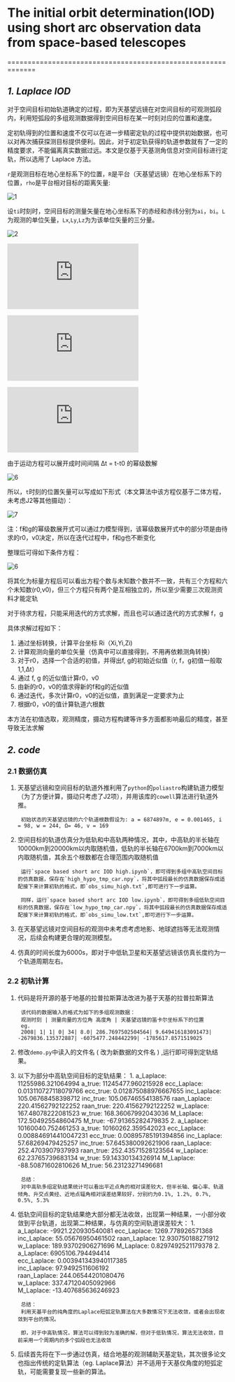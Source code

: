 # The initial orbit determination(IOD) using short arc observation data from space-based telescopes
=============================================================

## *1. Laplace IOD*

对于空间目标初始轨道确定的过程，即为天基望远镜在对空间目标的可观测弧段内，利用短弧段的多组观测数据得到空间目标在某一时刻对应的位置和速度。

定初轨得到的位置和速度不仅可以在进一步精密定轨的过程中提供初始数据，也可以对再次捕获探测目标提供便利。因此，对于初定轨获得的轨道参数就有了一定的精度要求，不能偏离真实数据过远。本文是仅基于天基测角信息对空间目标进行定轨，所以选用了 Laplace 方法。


`r`是观测目标在地心坐标系下的位置，`R`是平台（天基望远镜）在地心坐标系下的位置，`rho`是平台相对目标的距离矢量:    

![1](http://latex.codecogs.com/svg.latex?\\vec{r}=\vec{R}+\vec{\rho})

设`ti`时刻时，空间目标的测量矢量在地心坐标系下的赤经和赤纬分别为`ai`，`bi`。`L`为观测的单位矢量，`Lx`,`Ly`,`Lz`为为该单位矢量的三分量。

![2](http://latex.codecogs.com/svg.latex?\\vec{\rho}=\rho\vec{L})

![3](http://latex.codecogs.com/svg.latex?Lx=cos(b)*cos(a))

![4](http://latex.codecogs.com/svg.latex?Ly=cos(b)*sin(a))

![5](http://latex.codecogs.com/svg.latex?Lz=sin(b))

由于运动方程可以展开成时间间隔  Δt = t-t0 的幂级数解

![6](http://latex.codecogs.com/svg.latex?\\vec{r(t)}=\vec{r0}+\vec{r0^{'}}\Delta+\frac{1}{2}\vec{r0^{''}}\Delta^{2}+\cdots)

所以，`t`时刻的位置矢量可以写成如下形式（本文算法中该方程仅基于二体方程，未考虑J2等其他摄动）：

![7](http://latex.codecogs.com/svg.latex?\\vec{rt}=f(\vec{r0},\vec{r0^{'}},\Delta)*\vec{r0}+g(\vec{r0},\vec{r0^{'}},\Delta)*\dot\vec{r0})

注：f和g的幂级数展开式可以通过力模型得到，该幂级数展开式中的部分项是由待求的r0，v0决定，所以在迭代过程中，f和g也不断变化

整理后可得如下条件方程：

![6](http://latex.codecogs.com/svg.latex?\\vec{L}\times\vec{R}=f(\vec{L}\times\vec{r0})+g(\vec{L}\times\dot\vec{r0}))

将其化为标量方程后可以看出方程个数与未知数个数并不一致，共有三个方程和六个未知数(r0,v0)，但三个方程只有两个是互相独立的，所以至少需要三次观测资料才能定轨

对于待求方程，只能采用迭代的方式求解，而且也可以通过迭代的方式求解 f，g

具体求解过程如下：

1. 通过坐标转换，计算平台坐标 Ri（Xi,Yi,Zi)
2. 计算观测向量的单位矢量（仿真中可以直接得到，不用再依赖测角转换）
3. 对于r0，选择一个合适的初值，并得出f, g的初始近似值（r, f，g初值一般取1,1,Δt）
4. 通过 f, g 的近似值计算r0，v0
5. 由新的r0，v0的值求得新的f和g的近似值
6. 通过迭代，多次计算r0，v0的近似值，直到满足一定要求为止
7. 根据r0，v0的值计算轨道六根数


本方法在初值选取，观测精度，摄动方程构建等许多方面都影响最后的精度，甚至导致无法求解

##  *2. code*

### 2.1 数据仿真

1. 天基望远镜和空间目标的轨道外推利用了`python`的`poliastro`构建轨道力模型（为了方便计算，摄动只考虑了J2项），并用该库的`cowell`算法进行轨道外推。

        初始状态的天基望远镜的六个轨道根数假设为: a = 6874897m, e = 0.001465, i = 98, w = 244, Ω= 46, v = 169


2. 空间目标的轨道仿真分为低轨和中高轨两种情况，其中，中高轨的半长轴在10000km到20000km以内取随机值，低轨的半长轴在6700km到7000km以内取随机值，其余五个根数都在合理范围内取随机值

        运行`space based short arc IOD high.ipynb`，即可得到多组中高轨空间目标的仿真数据，保存在`high_hypo_tmp_car.npy`，将其中弧段最长的仿真数据保存成适配接下来计算初轨的格式，即`obs_simu_high.txt`,即可进行下一步运算。
    
        同样，运行`space based short arc IOD low.ipynb`，即可得到多组低轨空间目标的仿真数据，保存在`low_hypo_tmp_car.npy`，将其中弧段最长的仿真数据保存成适配接下来计算初轨的格式，即`obs_simu_low.txt`,即可进行下一步运算。


3. 在天基望远镜对空间目标的观测中未考虑考虑地影、地球遮挡等无法观测情况，后续会构建更合理的观测模型。


4. 仿真的时间长度为6000s，即对于中低轨卫星和天基望远镜该仿真长度约为一个轨道周期左右。

### 2.2 初轨计算

1. 代码是将开源的基于地基的拉普拉斯算法改进为基于天基的拉普拉斯算法

        该代码的数据输入的格式为如下的多组观测数据：
        观测时刻 | 测量向量的方位角 高度角 | 天基望远镜的笛卡尔坐标系下的位置
        eg.
        2008| 1| 1| 0| 34| 8.0| 286.7697502504564| 9.649416183091473| -2679836.135372887| -6075477.248442299| -1785617.8571519025 

2. 修改`demo.py`中读入的文件名 ( 改为新数据的文件名 ) ,运行即可得到定轨结果。
3. 以下为部分中高轨空间目标的定轨结果：
                1.
                     a_Laplace:  11255986.321064994             a_true:  11245477.960215928 
                   ecc_Laplace:  0.013110727118079766         ecc_true:  0.012875088976667655
                   inc_Laplace:  105.06768458398712           inc_true:  105.06746554138576
                  raan_Laplace:  220.41562792122252          raan_true:  220.41562792122252
                     w_Laplace:  167.48078222081523             w_true:  168.36067992043036
                     M_Laplace:  172.50492554860475             M_true:  -67.91365282479835
                2.
                     a_Laplace:  10160040.752461253             a_true:  10160262.359542023
                   ecc_Laplace:  0.008846914410047231         ecc_true:  0.00895785191394856
                   inc_Laplace:  57.68269479425257            inc_true:  57.645380092621906
                  raan_Laplace:  252.4703907937993           raan_true:  252.43571528123564
                     w_Laplace:  62.23765739683134              w_true:  59.14330134326914
                     M_Laplace:  -88.50871602810626             M_true:  56.23123271496681

        总结：
        对中高轨多组定轨结果统计可以看出平近点角的相对误差较大，但半长轴、偏心率、轨道倾角、升交点黄经、近地点辐角相对误差结果较好，分别约为0.1%, 1.2%, 0.7%, 0.5%, 5.3%

4. 低轨空间目标的定轨结果绝大部分都无法收敛，出现第一种结果，一小部分收敛到平台轨道，出现第二种结果，与仿真的空间轨道误差较大：
                1.   
                     a_Laplace:  -9921.220930540081
                   ecc_Laplace:  1269.778926571368
                   inc_Laplace:  55.05676950461502
                  raan_Laplace:  12.930750188271912
                     w_Laplace:  189.93702906271696
                     M_Laplace:  0.8297492521179378
                2.
                     a_Laplace:  6905106.794494414             
                   ecc_Laplace:  0.003941343940117385        
                   inc_Laplace:  97.9492511606192            
                  raan_Laplace:  244.06544201080476         
                     w_Laplace:  337.47120405092966        
                     M_Laplace:  -13.407685636246923           

        总结：
        利用天基平台的纯角度的Laplace短弧定轨算法在大多数情况下无法收敛，或者会出现收敛到平台的情况。

        即，对于中高轨情况，算法可以得到较为准确的解，但对于低轨情况，算法无法收敛，目前采用一个周期内的多个弧段也无法收敛

5. 后续首先将在下一步通过仿真，结合地基的观测辅助天基定轨，其次很多论文也指出传统的定轨算法（eg. Laplace算法）并不适用于天基仅角度的短弧定轨，可能需要复现一些新的算法。
